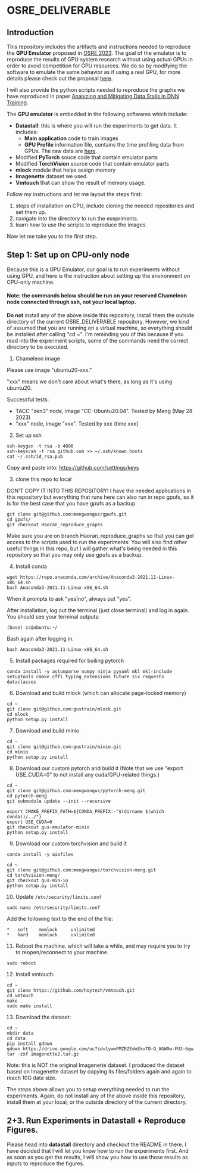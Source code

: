 # OSRE_DELIVERABLE
## Introduction
This repository includes the artifacts and instructions needed to reproduce the **GPU Emulator** proposed in [OSRE 2023](https://ucsc-ospo.github.io/project/osre23/utexas/gpuemulator/). The goal of the emulator is to reproduce the results of GPU system research without using actual GPUs in order to avoid competition for GPU resources. We do so by modifying the software to emulate the same behavior as if using a real GPU, for more details please check out the proposal [here](https://docs.google.com/document/d/1CcNbvbNAmY0XkV9ckjHnILdMh92h1wqLUYqpT6qIsZY/edit). 

I will also provide the python scripts needed to reproduce the graphs we have reproduced in paper [Analyzing and Mitigating Data Stalls in DNN Training](chrome-extension://efaidnbmnnnibpcajpcglclefindmkaj/https://vldb.org/pvldb/vol14/p771-mohan.pdf). 

The **GPU emulator** is embedded in the following softwares which include: 
* **Datastall**: this is where you will run the experiments to get data. It includes: 
  * **Main application** code to train images
  * **GPU Profile** information file, contains the time profiling data from GPUs. The raw data are [here](https://docs.google.com/spreadsheets/d/108u91potKYYNa4C_enAvwOuuOcTBwIL1ui_K8Cq1bUU/edit?usp=sharing).
* Modified **PyTorch** souce code that contain emulator parts
* Modified **TorchVision** source code that contain emulator parts
* **mlock** module that helps assign memory
* **Imagenette** dataset we used. 
* **Vmtouch** that can show the result of memory usage. 

Follow my instructions and let me layout the steps first: 
1.  steps of installation on CPU, include cloning the needed repositories and set them up. 
2.  navigate into the directory to run the exepriments. 
3. learn how to use the scripts to reproduce the images. 

Now let me take you to the first step. 
## Step 1: Set up on CPU-only node
Because this is a GPU Emulator, our goal is to run experiments without using GPU, and here is the instruction about setting up the environment on CPU-only machine. 
#### Note: the commands below should be run on your reserved Chameleon node connected through ssh, not your local laptop.

**Do not** install any of the above inside this repository, install them the outside directory of the current OSRE_DELIVERABLE repository. However, we kind of assumed that you are running on a virtual machine, so everything should be installed after calling "cd ~". I'm reminding you of this because if you read into the experiment scripts, some of the commands need the correct directory to be executed. 

1. Chameleon image

Please use image "ubuntu20-xxx."

"xxx" means we don't care about what's there, as long as it's using ubuntu20.

Successful tests:
- TACC "zen3" node, image "CC-Ubuntu20.04". Tested by Meng (May 28 2023)
- "xxx" node, image "xxx". Tested by xxx (time xxx)

2. Set up ssh
```
ssh-keygen -t rsa -b 4096
ssh-keyscan -t rsa github.com >> ~/.ssh/known_hosts
cat ~/.ssh/id_rsa.pub
```

Copy and paste into: https://github.com/settings/keys

3. clone this repo to local

DON'T COPY IT INTO THIS REPOSITORY! I have the needed applications in this repository but everything that runs here can also run in repo gpufs, so it is for the best case that you have gpufs as a backup. 

```
git clone git@github.com:mengwanguc/gpufs.git
cd gpufs/
git checkout Haoran_reproduce_graphs
```
Make sure you are on branch Haoran_reproduce_graphs so that you can get access to the scripts used to run the experiments. You will also find other useful things in this repo, but I will gather what's being needed in this repository so that you may only use gpufs as a backup. 

4. Install conda

```
wget https://repo.anaconda.com/archive/Anaconda3-2021.11-Linux-x86_64.sh
bash Anaconda3-2021.11-Linux-x86_64.sh
```

When it prompts to ask "yes|no", always put "yes".

After installation, log out the terminal (just close terminal) and log in again. You should see your terminal outputs:

```
(base) cc@ubuntu:~/
```
Bash again after logging in. 
```
bash Anaconda3-2021.11-Linux-x86_64.sh
```

5. Install packages required for builing pytorch

```
conda install -y astunparse numpy ninja pyyaml mkl mkl-include setuptools cmake cffi typing_extensions future six requests dataclasses
```


6. Download and build mlock (which can allocate page-locked memory)

```
cd ~
git clone git@github.com:gustrain/mlock.git
cd mlock
python setup.py install
```

7. Download and build minio

```
cd ~
git clone git@github.com:gustrain/minio.git
cd minio
python setup.py install
```



8. Download our custom pytorch and build it (Note that we use "export USE_CUDA=0" to not install any cuda/GPU-related things.)

```
cd ~
git clone git@github.com:mengwanguc/pytorch-meng.git
cd pytorch-meng
git submodule update --init --recursive

export CMAKE_PREFIX_PATH=${CONDA_PREFIX:-"$(dirname $(which conda))/../"}
export USE_CUDA=0
git checkout gus-emulator-minio
python setup.py install
```

9. Download our custom torchvision and build it

```
conda install -y aiofiles

cd ~
git clone git@github.com:mengwanguc/torchvision-meng.git
cd torchvision-meng/
git checkout gus-min-io
python setup.py install
```

10. Update `/etc/security/limits.conf`

```
sudo nano /etc/security/limits.conf
```

Add the following text to the end of the file:

```
*   soft    memlock     unlimited
*   hard    memlock     unlimited
```

11. Reboot the machine, which will take a while, and may require you to try to reopen/reconnect to your machine. 

```
sudo reboot
```

12. Install vmtouch:
```
cd ~
git clone https://github.com/hoytech/vmtouch.git
cd vmtouch
make
sudo make install
```
13. Download the dataset:
```
cd ~
mkdir data
cd data
pip install gdown
gdown https://drive.google.com/uc?id=1ywwFMZRZEdoEkvTD-Q_AGW0w-FU3-6gw
tar -zxf imagenette2.tar.gz
```
Note: this is NOT the original Imagenette dataset. I produced the dataset based on Imagenette dataset by copying its files/folders again and again to reach 10G data size.

The steps above allows you to setup everything needed to run the experiments. Again, do not install any of the above inside this repository, install them at your local, or the outside directory of the current directory. 

## 2+3. Run Experiments in Datastall + Reproduce Figures. 
Please head into **datastall** directory and checkout the README in there. I have decided that I will let you know how to run the experiments first. And as soon as you get the results, I will show you how to use those results as inputs to reproduce the figures. 
